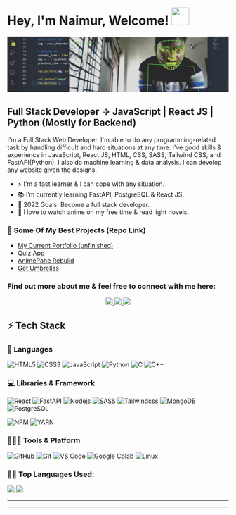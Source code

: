 
# Hey, I'm Naimur, Welcome! <img src="https://i.ibb.co/TqQSq2q/wave.gif" width="40px" height="40px">

<img src="68747470733a2f2f6d656469612d657870312e6c6963646e2e636f6d2f646d732f696d6167652f43344531364151454f6b71494668526b6350412f70726f66696c652d646973706c61796261636b67726f756e64696d6167652d736872696e6b5f3335305f313430302f302f.jpg">

## Full Stack Developer => JavaScript | React JS | Python (Mostly for Backend)
<!-- #### Full Stack Web Developer | JavaScript | React | Next.js Developer | Python Developer (Mostly for Backend) -->
 
I'm a Full Stack Web Developer. I'm able to do any programming-related task by handling difficult and hard situations at any time. I've good skills & experience in JavaScript, React JS, HTML, CSS, SASS, Tailwind CSS, and FastAPI(Python). I also do machine learning & data analysis.
I can develop any website given the designs.


- ⚡ I'm a fast learner & I can cope with any situation.
- 📚 I’m currently learning FastAPI, PostgreSQL & React JS.
- 🥅 2022 Goals: Become a full stack developer.
- 👯 I love to watch anime on my free time & read light novels.


### 📁 Some Of My Best Projects (Repo Link)
- [My Current Portfolio (unfinished)](https://github.com/naimur-29/Portfolio_01)
- [Quiz App](https://github.com/naimur-29/quiz-app)
- [AnimePahe Rebuild](https://github.com/naimur-29/animepahe-rebuild)
- [Get Umbrellas](https://github.com/naimur-29/get-umbrellas)


### Find out more about me & feel free to connect with me here:

<p align="center">
	<a href="https://www.linkedin.com/in/naimur-rahman-799769202/" target="_blank">
		<img src="https://img.shields.io/badge/LinkedIn-0077B5?style=for-the-badge&logo=linkedin&logoColor=white" />
	</a>
<!-- 	<a href="https://twitter.com/AhsanUl06147007">
		<img src="https://img.shields.io/badge/Twitter-1DA1F2?style=for-the-badge&logo=twitter&logoColor=white" />
	</a> -->
	 
  <a href="https://www.naimur29.com/" target="_blank">
		<img src="https://img.shields.io/badge/portfolio(unfinished)-1AA260?style=for-the-badge&logo=About.me&logoColor=white" />
	</a>
<!--   <a href="mailto:https://github.com/naimur-29">
		<img src="https://img.shields.io/badge/Gmail-D14836?style=for-the-badge&logo=gmail&logoColor=white" />
	</a> -->
	<a href="https://stackoverflow.com/users/18246106/naimur-rahman" target="_blank">
		<img src="https://img.shields.io/badge/Stackoverflow-f48024?style=for-the-badge&logo=stackoverflow&logoColor=white" />
	</a>
</p>

<!--
![Profile views](https://gpvc.arturio.dev/naimur-29)
-->

## ⚡ Tech Stack

### 🚀 Languages
![HTML5](https://img.shields.io/badge/HTML5-E34F26?style=for-the-badge&logo=html5&logoColor=white)
![CSS3](https://img.shields.io/badge/CSS3-1572B6?style=for-the-badge&logo=css3&logoColor=white)
![JavaScript](https://img.shields.io/badge/JavaScript-FFD43B?style=for-the-badge&logo=javascript&logoColor=000)
![Python](https://img.shields.io/badge/Python-fff?style=for-the-badge&logo=python&logoColor=306998)
![C](https://img.shields.io/badge/Lang-00599C?style=for-the-badge&logo=c&logoColor=white)
![C++](https://img.shields.io/badge/C++-00599C?style=for-the-badge&logo=cpp&logoColor=white)
 
### 💻 Libraries & Framework

![React](https://img.shields.io/badge/React-20232A?style=for-the-badge&logo=react&logoColor=61DAFB)
![FastAPI](https://img.shields.io/badge/fastapi-05998B?style=for-the-badge&logo=fastapi&logoColor=white)
![Nodejs](https://img.shields.io/badge/Node.js-339933?style=for-the-badge&logo=nodedotjs&logoColor=white)
![SASS](https://img.shields.io/badge/SASS-C69?style=for-the-badge&logo=sass&logoColor=white)
![Tailwindcss](https://img.shields.io/badge/tailwindcss-06b6d4?style=for-the-badge&logo=tailwindcss&logoColor=white)
![MongoDB](https://img.shields.io/badge/mongodb-001E2B?style=for-the-badge&logo=mongodb&logoColor=00ed64)
![PostgreSQL](https://img.shields.io/badge/postgresql-336791?style=for-the-badge&logo=postgresql&logoColor=fff)

<!-- ![Next.js](https://img.shields.io/badge/Next%20js-4e5563?style=for-the-badge&logo=tailwindcss&logoColor=white) -->
<!-- ![Redux](https://img.shields.io/badge/Redux-764abc?style=for-the-badge&logo=redux&logoColor=white) -->
<!-- ![Material UI](https://img.shields.io/badge/Material--UI-0081CB?style=for-the-badge&logo=material-ui&logoColor=white) -->

![NPM](https://img.shields.io/badge/npm-CB3837?style=for-the-badge&logo=npm&logoColor=white)
![YARN](https://img.shields.io/badge/yarn-7743CE?style=for-the-badge&logo=yarn&logoColor=white)
  
### 🧑🏻‍💻 Tools & Platform

![GitHub](https://img.shields.io/badge/GitHub-2088FF?style=for-the-badge&logo=github&logoColor=white)
![Git](https://img.shields.io/badge/Git-F05032?style=for-the-badge&logo=git&logoColor=white)
![VS Code](https://img.shields.io/badge/Visual_Studio_Code-0078D4?style=for-the-badge&logo=visual%20studio%20code&logoColor=white)
![Google Colab](https://img.shields.io/badge/Colab-F9AB00?style=for-the-badge&logo=googlecolab&color=525252)
![Linux](https://img.shields.io/badge/Linux-fff?style=for-the-badge&logo=linux&color=434343)

<!--
![Google Cloud](https://img.shields.io/badge/Google_Cloud-4285F4?style=for-the-badge&logo=google-cloud&logoColor=white)
![VS](https://img.shields.io/badge/Visual_Studio-5C2D91?style=for-the-badge&logo=visual%20studio&logoColor=white)
![Firebase](https://img.shields.io/badge/Firebase-ffcb2b?style=for-the-badge&logo=firebase&logoColor=white)
-->
<!-- ![Figma](https://img.shields.io/badge/Figma-F24E1E?style=for-the-badge&logo=figma&logoColor=white) -->
<!-- ![Canva](https://img.shields.io/badge/Canva-%2300C4CC.svg?&style=for-the-badge&logo=Canva&logoColor=white) -->
<!-- ![Adobe](https://img.shields.io/badge/Adobe-fa0f00?style=for-the-badge&logo=firebase&logoColor=white) -->


 <!--   Top Languages Using -->
### 👨‍💻 Top Languages Used:
![](https://github-profile-summary-cards.vercel.app/api/cards/repos-per-language?username=naimur-29&theme=nord_dark)
![](https://github-profile-summary-cards.vercel.app/api/cards/most-commit-language?username=naimur-29&theme=nord_dark)


<!-- ## 📈 Stats -->

<p align="left">
<!--   <img width="48%" src="https://github-readme-stats.vercel.app/api?username=naimur-29&show_icons=true&hide_border=true&theme=radical" /> -->
<!--   <img width="48%" src="https://github-readme-streak-stats.herokuapp.com/?user=naimur-29&hide_border=true&theme=radical" /> -->
<!-- </p> -->
  
---

<!-- ![Naimur's GitHub activity graph](https://activity-graph.herokuapp.com/graph?username=naimur-29&hide_border=true&theme=redical) -->

---



<!-- ## 🎉 Fun Codes
### 1. 3D Donut in ELM (JS) :
```elm
--                                      _,------------,_
module                             Main exposing(..)-------,___
import                        Browser.Events-------▄▄▄▄--------\____
import                   Html exposing(..)-------------▀▀▀██▄▄▄▄----\__
import                Array exposing(..)---------------------▀▀███▄▄---\__
import             Browser exposing(..)--------------------------▀▀██▄▄---\__
import          Html.Events exposing(..)-----------------------------▀▀█▄----\_
import        Html.Attributes exposing(..)------------------------------▀▀▄----\
d           ct sA st cA cB sB i = (round(40+30*(1/(sin i* (ct+2)*sA+st*cA+5))*(cos
           i*(ct+2)*cB-(sin i*(ct+2)*cA-st*sA)*sB)))+80*(round(12+15* (1/(sin i*(ct+
          2)*sA+st*cA+5))*(cos i*(ct+2)*sB+(sin i*(ct+2)*cA-st*sA)*cB)))------------\
o       (k,{b,z}) = if k<1760 then o (k+1,{b=push(if remainderBy 80 k==79 then"\n"else
       " ")b,z=push 0 z})else(k,{b=b,z=z})---------------------------------------------\
n     (j,jld,re) = if j<6.28 then n (j+0.07,jld,( \{sA,cA,cB,sB}j2 r2->(\(_,_,c)->c)(u (0
     ,{cA=cA,cB=cB,sA=sA,sB=sB,ct=cos j2,st=sin j2},r2)))jld j re)else(j,jld,re)---------\
u   (i,ild,re) = if i<6.28 then u (i+0.02,ild,(\{sA,cA,cB,sB,ct,st}i2{z,b} -> s (get (d ct
    sA st cA cB sB i2) z)(\zv->if(round(              12+15*(1/(sin i2*(ct+2)*sA+st*cA+5))*
   (cos i2* (ct+2)*sB+(sin i2*(ct+2)*                    cA-st*sA)*cB)))<22&&(round(12+15*(1
  /(sin i2*(ct+2)*sA+st*cA+5))*(cos                        i2*(ct+2)*sB+(sin i2*(ct+2)*cA-st
  *sA)*cB)))>=0&&(round(40+30*(1/(                           sin i2*(ct+2)*sA+st*cA+5))*(cos
 i2*(ct+2)*cB-(sin i2*(ct+2)*cA-                              st*sA)*sB)))>=0&&(round(40+30*(
 1/(sin i2* (ct+2)*sA+st*cA+5))*                              (cos i2*(ct+2)*cB-(sin i2*(ct+2
 )*cA-st*sA)*sB)))<79&&(1/ (sin                                i2*(ct+2)*sA+st*cA+5))>zv then
 {z=set(d ct sA st cA cB sB i2)                                (1/(sin i2*(ct+2)*sA+st*cA+5))
 z,b=set(d ct sA st cA cB sB i2                                )((\nn->if nn <= 0 then" "else
 Maybe.withDefault "▓"( get nn (                              fromList(String.split""(" ,-"++
 "~:;!*$▚▓" )))))(round (8*((st*                              sA- sin i2*ct*cA)*cB-sin i2*ct*
  sA-st*cA-cos i2*ct*sB))))b}else                            {z=z,b=b }){ z=z,b=b}) ild i re)
  else(i,ild,re)-------------▀▀██▄▄\                       /-------------------------------/'
t  =element{init=\_->({a=1,b=1,ax=True                   },Cmd.none),view= \m -> pre [ style
   "background" "black", style "line-height" "0.98", style "color"  "#ccc" , style "display"
    "inline-block",onClick"t",style"cursor""pointer"][text((\{a,b}-> String.join""<| toList
     ((.b)<|(\(_,_,c)->c)<|n (0,{cA=cos a,cB=cos b,sA=sin a, sB=sin b}, Tuple.second (o(0,
      {b=fromList[],z=fromList[]}))))){a=m.a,b=m.b}), text" ",a[href("https://lucamug" ++
       ".github.io/elm-donut/"),style"color""#ccc"] [text"Built with Elm"], div[ ] [text
        " "]],update=\msg m->if msg=="t" then ({m|ax=not m.ax},Cmd.none)else ({m|a=m.a+
         0.07,b=m.b+0.03},Cmd.none),subscriptions=\m->if m.ax then-------------------/
           Browser.Events.onAnimationFrameDelta(\_->"")else Sub.none}---------------/
s            m f z = case m of----------------------------------------------------/
                Just v->f v-----------------------------------------------------/
                Nothing->z---------------------------------------------------_/
main              :Program(){a:Float,b:Float,ax:Bool}String---------------__/
main                 =t---▀▀█▄▄▄▄-------------------------------▄▄-----__/
--                      \____--▀▀▀█████▄▄▄▄▄▄------▄▄▄▄▄▄▄▄███▀▀--____/
--                           \____----▀▀▀▀▀██████████▀▀▀▀----____/
--                                \_____ @luca_mug 2021 ____/
--                                      `--------------'

``` -->
   
  
   
  
   
  
   
  
   






